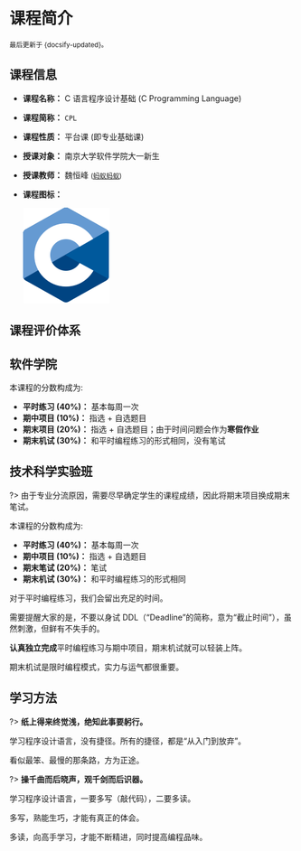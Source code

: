 # 课程简介

<small>最后更新于 {docsify-updated}。</small>

## 课程信息

- **课程名称：** C 语言程序设计基础 (C Programming Language)
- **课程简称：** `CPL`
- **课程性质：** 平台课 (即专业基础课)
- **授课对象：** 南京大学软件学院大一新生
- **授课教师：** 魏恒峰 <small>([蚂蚁蚂蚁](https://www.bilibili.com/video/BV16y4y1Y7u6))</small>
- **课程图标：**

    ![CPL](.assets/images/C_Programming_Language.svg ':size=10%')

## 课程评价体系

<!-- tabs:start -->

## **软件学院**

本课程的分数构成为:

- **平时练习 (40%)：** 基本每周一次
- **期中项目 (10%)：** 指选 + 自选题目
- **期末项目 (20%)：** 指选 + 自选题目；由于时间问题会作为**寒假作业**
- **期末机试 (30%)：** 和平时编程练习的形式相同，没有笔试

## **技术科学实验班**

?> 由于专业分流原因，需要尽早确定学生的课程成绩，因此将期末项目换成期末笔试。

本课程的分数构成为:

- **平时练习 (40%)：** 基本每周一次
- **期中项目 (10%)：** 指选 + 自选题目
- **期末笔试 (20%)：** 笔试
- **期末机试 (30%)：** 和平时编程练习的形式相同

<!-- tabs:end -->

对于平时编程练习，我们会留出充足的时间。

需要提醒大家的是，不要以身试 DDL（“Deadline”的简称，意为“截止时间”），虽然刺激，但鲜有不失手的。

**认真独立完成**平时编程练习与期中项目，期末机试就可以轻装上阵。

期末机试是限时编程模式，实力与运气都很重要。

## 学习方法

?> **纸上得来终觉浅，绝知此事要躬行。**

学习程序设计语言，没有捷径。所有的捷径，都是“从入门到放弃”。

看似最笨、最慢的那条路，方为正途。

?> **操千曲而后晓声，观千剑而后识器。**

学习程序设计语言，一要多写（敲代码），二要多读。

多写，熟能生巧，才能有真正的体会。

多读，向高手学习，才能不断精进，同时提高编程品味。